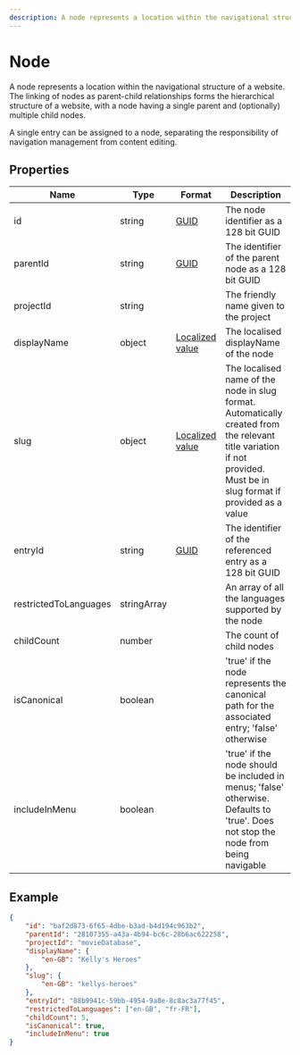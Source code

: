 ```yaml
---
description: A node represents a location within the navigational structure of a website. A single entry can be assigned to a node, separating the responsibility of navigation management from content editing. The linking of nodes as parent-child relationships forms the hierarchical structure of a website, with a node having a single parent and (optionally) multiple child nodes.
---
```


# Node

A node represents a location within the navigational structure of a website. The linking of nodes as parent-child relationships forms the hierarchical structure of a website, with a node having a single parent and (optionally) multiple child nodes.

A single entry can be assigned to a node, separating the responsibility of navigation management from content editing.

## Properties

| Name                  | Type        | Format                                                          | Description                                                                                                                                                            |
|-----------------------|-------------|-----------------------------------------------------------------|------------------------------------------------------------------------------------------------------------------------------------------------------------------------|
| id                    | string      | [GUID](https://docs.microsoft.com/en-us/dotnet/api/system.guid) | The node identifier as a 128 bit GUID                                                                                                                                  |
| parentId              | string      | [GUID](https://docs.microsoft.com/en-us/dotnet/api/system.guid) | The identifier of the parent node as a 128 bit GUID                                                                                                                    |
| projectId             | string      |                                                                 | The friendly name given to the project                                                                                                                                 |
| displayName           | object      | [Localized value](/key-concepts/localization.md)                | The localised displayName of the node                                                                                                                                  |
| slug                  | object      | [Localized value](/key-concepts/localization.md)                | The localised name of the node in slug format. Automatically created from the relevant title variation if not provided. Must be in slug format if provided as a value  |
| entryId               | string      | [GUID](https://docs.microsoft.com/en-us/dotnet/api/system.guid) | The identifier of the referenced entry as a 128 bit GUID                                                                                                               |
| restrictedToLanguages | stringArray |                                                                 | An array of all the languages supported by the node                                                                                                                    |
| childCount            | number      |                                                                 | The count of child nodes                                                                                                                                               |
| isCanonical           | boolean     |                                                                 | 'true' if the node represents the canonical path for the associated entry; 'false' otherwise                                                                           |
| includeInMenu         | boolean     |                                                                 | 'true' if the node should be included in menus; 'false' otherwise. Defaults to 'true'. Does not stop the node from being navigable                                     |

## Example

```json
{
	"id": "baf2d873-6f65-4dbe-b3ad-b4d194c963b2",
	"parentId": "28107355-a43a-4b94-bc6c-28b6ac622258",
	"projectId": "movieDatabase",
	"displayName": {
		"en-GB": "Kelly's Heroes"
	},
	"slug": {
		"en-GB": "kellys-heroes"
	},
	"entryId": "88b9941c-59bb-4954-9a8e-8c8ac3a77f45",
	"restrictedToLanguages": ["en-GB", "fr-FR"],
	"childCount": 5,
	"isCanonical": true,
	"includeInMenu": true
}
```

